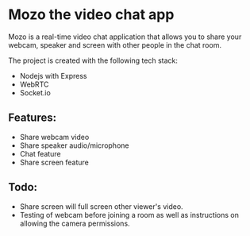 # Mozo the video chat app

Mozo is a real-time video chat application that allows you to share your webcam, speaker and screen with other people in the chat room.

The project is created with the following tech stack: 
- Nodejs with Express
- WebRTC
- Socket.io

## Features: 
- Share webcam video
- Share speaker audio/microphone
- Chat feature
- Share screen feature

## Todo: 
- Share screen will full screen other viewer's video.
- Testing of webcam before joining a room as well as instructions on allowing the camera permissions.
